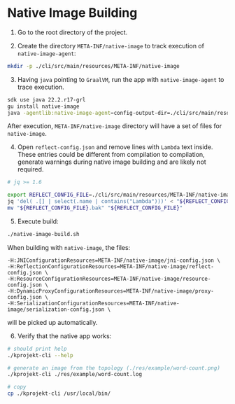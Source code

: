 # Native Image Building

1. Go to the root directory of the project.

2. Create the directory `META-INF/native-image` to track execution of `native-image-agent`:

```bash
mkdir -p ./cli/src/main/resources/META-INF/native-image
```

3. Having `java` pointing to `GraalVM`, run the app with `native-image-agent` to trace execution.

```bash
sdk use java 22.2.r17-grl
gu install native-image
java -agentlib:native-image-agent=config-output-dir=./cli/src/main/resources/META-INF/native-image -jar ./target/kprojekt-cli.jar ./res/example/word-count.log
```

After execution, `META-INF/native-image` directory will have a set of files for `native-image`.

4. Open `reflect-config.json` and remove lines with `Lambda` text inside.
   These entries could be different from compilation to compilation, generate warnings during native image building and are likely not required.

```bash
# jq >= 1.6

export REFLECT_CONFIG_FILE=./cli/src/main/resources/META-INF/native-image/reflect-config.json
jq 'del( .[] | select(.name | contains("Lambda")))' < "${REFLECT_CONFIG_FILE}" > "${REFLECT_CONFIG_FILE}.bak"
mv "${REFLECT_CONFIG_FILE}.bak" "${REFLECT_CONFIG_FILE}"
```

5. Execute build:

```bash
./native-image-build.sh
```

When building with `native-image`, the files:

```
-H:JNIConfigurationResources=META-INF/native-image/jni-config.json \
-H:ReflectionConfigurationResources=META-INF/native-image/reflect-config.json \
-H:ResourceConfigurationResources=META-INF/native-image/resource-config.json \
-H:DynamicProxyConfigurationResources=META-INF/native-image/proxy-config.json \
-H:SerializationConfigurationResources=META-INF/native-image/serialization-config.json \
```

will be picked up automatically.

6. Verify that the native app works:

```bash
# should print help
./kprojekt-cli --help

# generate an image from the topology (./res/example/word-count.png)
./kprojekt-cli ./res/example/word-count.log

# copy
cp ./kprojekt-cli /usr/local/bin/
```

